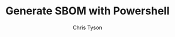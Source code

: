 ---
layout: post
repolink: "https://github.com/christyson/GenerateSBOMPS"
title: "Generate SBOM with Powershell"
description: "Powershell script to generate a Software Bill of Materials (SBOM) for an application in either CycloneDX or SPDX format."
author: "Chris Tyson"
author-link: "https://github.com/christyson"
content-type: "sbom"
repo: "github"
repo_title: "Generate SBOM with Powershell"
---
